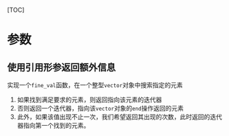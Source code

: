 [TOC]

# 参数
## 使用引用形参返回额外信息
实现一个`fine_val`函数，在一个整型`vector`对象中搜索指定的元素
1. 如果找到满足要求的元素，则返回指向该元素的迭代器
2. 否则返回一个迭代器，指向该`vector`对象的`end`操作返回的元素
3. 此外，如果该值出现不止一次，我们希望返回其出现的次数，此时返回的迭代器指向第一个找到的元素。
```c++

```